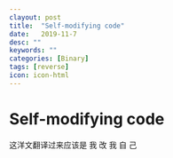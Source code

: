 ```yaml
---
clayout: post
title:  "Self-modifying code"
date:   2019-11-7
desc: ""
keywords: ""
categories: [Binary]
tags: [reverse]
icon: icon-html
---
```


#  Self-modifying code

这洋文翻译过来应该是 我 改 我 自 己